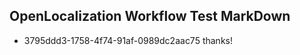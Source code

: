 ## OpenLocalization Workflow Test MarkDown
* 3795ddd3-1758-4f74-91af-0989dc2aac75 thanks!

<!--HONumber=Sep16_HO1-->


